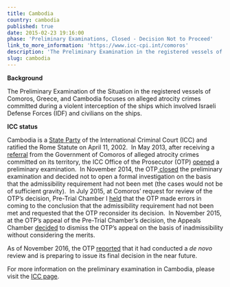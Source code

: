 ```yaml
---
title: Cambodia
country: cambodia
published: true
date: 2015-02-23 19:16:00
phase: 'Preliminary Examinations, Closed - Decision Not to Proceed'
link_to_more_information: 'https://www.icc-cpi.int/comoros'
description: 'The Preliminary Examination in the registered vessels of Comoros, Greece, and Cambodia focuses on alleged atrocity crimes (crimes against humanity, war crimes) committed during an attack upon civilians which involved Israeli Defense Forces (IDF) and ships registered to various countries including Comoros, Greece, and Cambodia and which occurred on May 31, 2010. On November 6, 2014, the OTP closed the preliminary examination. However, on July 16, 2015, Pre-Trial Chamber I requested that the OTP reconsider her decision not to open a formal investigation.'
slug: cambodia
---
```



**Background**

The Preliminary Examination of the Situation in the registered vessels of Comoros, Greece, and Cambodia focuses on alleged atrocity crimes committed during a violent interception of the ships which involved Israeli Defense Forces (IDF) and civilians on the ships.&nbsp; &nbsp;

**ICC status &nbsp;**

Cambodia is a [State Party](https://asp.icc-cpi.int/en_menus/asp/states%20parties/asian%20states/Pages/cambodia.aspx) of the International Criminal Court (ICC) and ratified the Rome Statute on April 11, 2002.&nbsp; In May 2013, after receiving a [referral](https://www.icc-cpi.int/iccdocs/otp/Referral-from-Comoros.pdf) from the Government of Comoros of alleged atrocity crimes committed on its territory, the ICC Office of the Prosecutor (OTP) [opened](https://www.icc-cpi.int/Pages/item.aspx?name=otp-statement-14-05-2013) a preliminary examination.&nbsp; In November 2014, the OTP[ closed](https://www.icc-cpi.int/Pages/item.aspx?name=otp-statement-06-11-2014) the preliminary examination and decided not to open a formal investigation on the basis that the admissibility requirement had not been met (the cases would not be of sufficient gravity). &nbsp;In July 2015, at Comoros’ request for review of the OTP’s decision, Pre-Trial Chamber I [held](https://www.icc-cpi.int/CourtRecords/CR2015_13139.PDF) that the OTP made errors in coming to the conclusion that the admissibility requirement had not been met and requested that the OTP reconsider its decision. &nbsp;In November 2015, at the OTP’s appeal of the Pre-Trial Chamber’s decision, the Appeals Chamber [decided](https://www.icc-cpi.int/CourtRecords/CR2015_20965.PDF) to dismiss the OTP’s appeal on the basis of inadmissibility without considering the merits. &nbsp;

As of November 2016, the OTP&nbsp;[reported](https://www.icc-cpi.int/iccdocs/otp/161114-otp-rep-PE_ENG.pdf) that it had conducted a *de novo* review and is preparing to issue its final decision in the near future.

For more information on the preliminary examination in Cambodia, please visit the [ICC page](https://www.icc-cpi.int/comoros).
